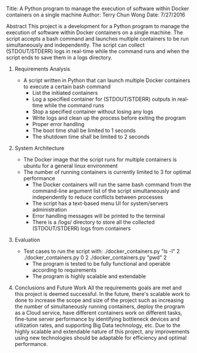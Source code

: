 Title: A Python program to manage the execution of software within Docker containers on a single machine
Author: Terry Chun Wong
Date: 7/27/2016

Abstract
This project is a development for a Python program to manage the execution of software within Docker containers on a single machine. The script accepts a bash command and launches multiple containers to be run simultaneously and independently. The script can collect (STDOUT/STDERR) logs in real-time while the command runs and when the script ends to save them in a logs directory.

1. Requirements Analysis
   * A script written in Python that can launch multiple Docker containers to execute a certain bash command
	 * List the initiated containers
	 * Log a specified container for (STDOUT/STDERR) outputs in real-time while the command runs
	 * Stop a specified container without losing any logs
	 * Write logs and clean up the process before exiting the program
	 * Proper error handling
	 * The boot time shall be limited to 1 seconds
	 * The shutdown time shall be limited to 2 seconds

2. System Architecture
   * The Docker image that the script runs for multiple containers is ubuntu for a general linux environment
   * The number of running containers is currently limited to 3 for optimal performance
	 * The Docker containers will run the same bash command from the command-line argument list of the script simultaneously and independently to reduce conflicts between processes
	 * The script has a text-based menu UI for system/servers administration
	 * Error handling messages will be printed to the terminal
	 * There is a /logs/ directory to store all the collected (STDOUT/STDERR) logs from containers

3. Evaluation
   * Test cases to run the script with:
	   ./docker_containers.py "ls -l" 2
		 ./docker_containers.py 0 2
		 ./docker_containers.py "pwd" 2
	 * The program is tested to be fully functional and operable according to requirements
	 * The program is highly scalable and extendable

4. Conclusions and Future Work
   All the requirements goals are met and this project is deemed successful. In the future, there's scalable work to done to increase the scope and size of the project such as increasing the number of simultaneously running containers, deploy the program as a Cloud service, have different containers work on different tasks, fine-tune server performance by identifying bottleneck devices and utilization rates, and supporting Big Data technology, etc. Due to the highly scalable and extendable nature of this project, any improvements using new technologies should be adaptable for efficiency and optimal performance.


